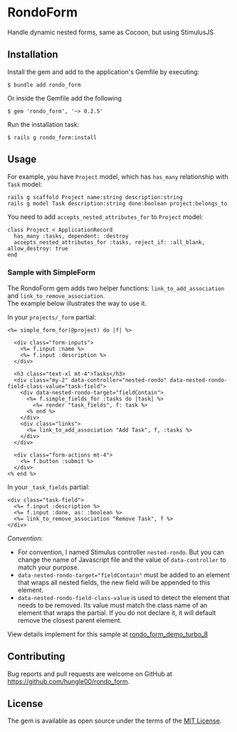 # RondoForm

Handle dynamic nested forms, same as Cocoon, but using StimulusJS

## Installation

Install the gem and add to the application's Gemfile by executing:

    $ bundle add rondo_form

Or inside the Gemfile add the following

    $ gem 'rondo_form', '~> 0.2.5'

Run the installation task:

    $ rails g rondo_form:install 

## Usage

For example, you have `Project` model, which has `has_many` relationship with `Task` model:
```
rails g scaffold Project name:string description:string
rails g model Task description:string done:boolean project:belongs_to
```
You need to add `accepts_nested_attributes_for` to `Project` model:
```
class Project < ApplicationRecord
  has_many :tasks, dependent: :destroy
  accepts_nested_attributes_for :tasks, reject_if: :all_blank, allow_destroy: true
end
```

### Sample with SimpleForm
The RondoForm gem adds two helper functions: `link_to_add_association` and `link_to_remove_association`.  
The example below illustrates the way to use it.

In your `projects/_form` partial:
``` erb
<%= simple_form_for(@project) do |f| %>

  <div class="form-inputs">
    <%= f.input :name %>
    <%= f.input :description %>
  </div>

  <h3 class="text-xl mt-4">Tasks</h3>
  <div class="my-2" data-controller="nested-rondo" data-nested-rondo-field-class-value="task-field">
    <div data-nested-rondo-target="fieldContain">
      <%= f.simple_fields_for :tasks do |task| %>
        <%= render "task_fields", f: task %>
      <% end %>
    </div>
    <div class="links">
      <%= link_to_add_association "Add Task", f, :tasks %>
    </div>
  </div>

  <div class="form-actions mt-4">
    <%= f.button :submit %>
  </div>
<% end %>

```

In your `_task_fields` partial:
``` erb
<div class="task-field">
  <%= f.input :description %>
  <%= f.input :done, as: :boolean %>
  <%= link_to_remove_association "Remove Task", f %>
</div>

```

_Convention_:
- For convention, I named Stimulus controller `nested-rondo`. But you can change the name of Javascript file and the value of `data-controller` to match your purpose.
- `data-nested-rondo-target="fieldContain"` must be added to an element that wraps all nested fields, the new field will be appended to this element.
- `data-nested-rondo-field-class-value` is used to detect the element that needs to be removed. Its value must match the class name of an element that wraps the partial. If you do not declare it, it will default remove the closest parent element.

View details implement for this sample at [rondo_form_demo_turbo_8](https://github.com/hungle00/turbo_8_demos/tree/rondo_form)

## Contributing

Bug reports and pull requests are welcome on GitHub at https://github.com/hungle00/rondo_form.

## License

The gem is available as open source under the terms of the [MIT License](https://opensource.org/licenses/MIT).
